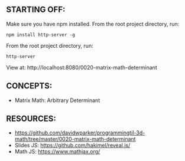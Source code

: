 ## STARTING OFF:

Make sure you have npm installed.
From the root project directory, run:
```
npm install http-server -g
```

From the root project directory, run:
```
http-server
```

View at: http://localhost:8080/0020-matrix-math-determinant

## CONCEPTS:

* Matrix Math: Arbitrary Determinant

## RESOURCES:

* https://github.com/davidwparker/programmingtil-3d-math/tree/master/0020-matrix-math-determinant
* Slides JS: https://github.com/hakimel/reveal.js/
* Math JS: https://www.mathjax.org/
